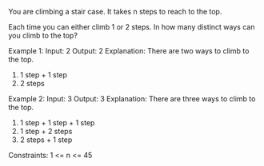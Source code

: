 You are climbing a stair case. It takes n steps to reach to the top.

Each time you can either climb 1 or 2 steps. In how many distinct ways can you climb to the top?

Example 1:
Input: 2
Output: 2
Explanation: There are two ways to climb to the top.
1. 1 step + 1 step
2. 2 steps

Example 2:
Input: 3
Output: 3
Explanation: There are three ways to climb to the top.
1. 1 step + 1 step + 1 step
2. 1 step + 2 steps
3. 2 steps + 1 step
 
Constraints:
1 <= n <= 45